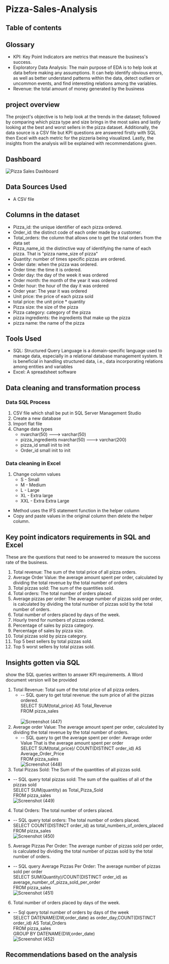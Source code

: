 # Pizza-Sales-Analysis
## Table of contents
## Glossary
- KPI: Key Point Indicators are metrics that measure the business's success.
- Exploratory Data Analysis: The main purpose of EDA is to help look at data before making any assumptions. It can help identify obvious errors, as well as better understand patterns within the data, detect outliers or uncommon events, and find interesting relations among the variables.
- Revenue: the total amount of money generated by the business
## project overview
The project's objective is to help look at the trends in the dataset; followed by comparing which pizza type and size brings in the most sales and lastly looking at the best and worst sellers in the pizza dataset. Additionally, the data source is a CSV file but KPI questions are answered firstly with SQL then Excel with each metric for the pizzeria being visualized. Lastly, the insights from the analysis will be explained with recommendations given.
## Dashboard
![Pizza Sales Dashboard](https://github.com/Tyroneekhator/Pizza-Sales-Analysis/assets/72547969/f5955811-a941-4c19-ae25-05103408790e)

## Data Sources Used
- A CSV file
## Columns in the dataset
- Pizza_id: the unique identifier of each pizza ordered.
- Order_id: the distinct code of each order made by a customer.
- Total_orders: the column that allows one to get the total orders from the data set
- Pizza_name_id: the distinctive way of identifying the name of each pizza. That is "pizza name_size of pizza"
- Quantity: number of times specific pizzas are ordered.
- Order date: when the pizza was ordered.
- Order time: the time it is ordered.
- Order day: the day of the week it was ordered
- Order month: the month of the year it was ordered
- Order hour: the hour of the day it was ordered
- Order year: The year it was ordered
- Unit price: the price of each pizza sold
- total price: the unit price * quantity
- Pizza size: the size of the pizza
- Pizza category: category of the pizza
- pizza ingredients: the ingredients that make up the pizza
- pizza name: the name of the pizza
## Tools Used
- SQL: Structured Query Language is a domain-specific language used to manage data, especially in a relational database management system. It is beneficial in handling structured data, i.e., data incorporating relations among entities and variables
- Excel: A spreadsheet software
## Data cleaning and transformation process
### Data SQL Process
1. CSV file which shall be put in SQL Server Management Studio
2. Create a new database
3. Import flat file
4. Change data types
   - nvarchar(50) ---> varchar(50)
   - pizza_ingredients nvarchar(50)  ---> varchar(200)
   - pizza_id small init to init
   - Order_id small init to init
### Data cleaning in Excel
1. Change column values
     - S - Small
     - M - Medium
     - L - Large
     - XL - Extra large
     - XXL - Extra Extra Large
  - Method uses the IFS statement function in the helper column
  - Copy and paste values in the original column then delete the helper column.
## Key point indicators requirements in SQL and Excel
These are the questions that need to be answered to measure the success rate of the business.
1. Total revenue: The sum of the total price of all pizza orders.
2. Average Order Value: the average amount spent per order, calculated by dividing the total revenue by the total number of orders
3. Total pizzas sold: The sum of the quantities sold.
4. Total orders: The total number of orders placed.
5. Average pizzas per order: The average number of pizzas sold per order, is calculated by dividing the total number of pizzas sold by the total number of orders.
6. Total number of orders placed by days of the week.
7. Hourly trend for numbers of pizzas ordered.
8. Percentage of sales by pizza category.
9. Percentage of sales by pizza size.
10. Total pizzas sold by pizza category.
11. Top 5 best sellers by total pizzas sold.
12. Top 5 worst sellers by total pizzas sold.
## Insights gotten via SQL
show the SQL queries written to answer KPI requirements. A Word document version will be provided
1. Total Revenue: Total sum of the total price of all pizza orders.
   - -- SQL query to get total revenue: the sum price of all the pizzas ordered.<br />
         SELECT SUM(total_price) AS Total_Revenue <br />
         FROM pizza_sales <br /> <br /> ![Screenshot (447)](https://github.com/Tyroneekhator/Pizza-Sales-Analysis/assets/72547969/cec98c7e-a67b-4a69-bbaf-b9aa6ab43573)
2. Average order Value: The average amount spent per order, calculated by dividing the total revenue by the total number of orders.
   - -- SQL query to get the average spent per order: Average order Value That is the average amount spent per order <br />
      SELECT SUM(total_price)/ COUNT(DISTINCT order_id) AS Average_Order_Price <br />
      FROM pizza_sales <br /> ![Screenshot (448)](https://github.com/Tyroneekhator/Pizza-Sales-Analysis/assets/72547969/6b855c01-a926-4c6e-acd1-914d8c8cd0a6)
3. Total Pizzas Sold: The Sum of the quantities of all pizzas sold. 
- -- SQL query total pizzas sold: The sum of the qualities of all of the pizzas sold<br />
      SELECT SUM(quantity) as Total_Pizza_Sold<br />
      FROM pizza_sales <br />![Screenshot (449)](https://github.com/Tyroneekhator/Pizza-Sales-Analysis/assets/72547969/b49d8507-8a38-479c-9b45-37b8d6491a79)
4. Total Orders: The total number of orders placed. <br />
- -- SQL query total orders: The total number of orders placed. <br />
SELECT COUNT(DISTINCT order_id) as total_numbers_of_orders_placed <br />
FROM pizza_sales <br />![Screenshot (450)](https://github.com/Tyroneekhator/Pizza-Sales-Analysis/assets/72547969/966f4c1e-cf0e-4dde-80b8-be690a1df0d6)
5. Average Pizzas Per Order: The average number of pizzas sold per order, is calculated by dividing the total number of pizzas sold by the total number of orders.
  - -- SQL query Average Pizzas Per Order: The average number of pizzas sold per order <br />
      SELECT SUM(Quantity)/COUNT(DISTINCT order_id) as average_number_of_pizza_sold_per_order<br />
      FROM pizza_sales<br />![Screenshot (451)](https://github.com/Tyroneekhator/Pizza-Sales-Analysis/assets/72547969/26a59cc6-b998-40f0-80c5-af23b4c0cbdb)
6.	Total number of orders placed by days of the week.
- -- Sql query total number of orders by days of the week <br />
SELECT DATENAME(DW,order_date) as order_day,COUNT(DISTINCT order_id) AS Total_Orders<br />
FROM pizza_sales<br />
GROUP BY DATENAME(DW,order_date)<br />![Screenshot (452)](https://github.com/Tyroneekhator/Pizza-Sales-Analysis/assets/72547969/a7c6442b-004e-4a63-8de0-eb9822287d50)



      




      






## Recommendations based on the analysis
